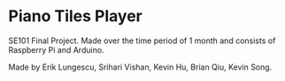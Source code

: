 # Piano Tiles Player

SE101 Final Project. 
Made over the time period of 1 month and consists of Raspberry Pi and Arduino. 

Made by Erik Lungescu, Srihari Vishan, Kevin Hu, Brian Qiu, Kevin Song.

